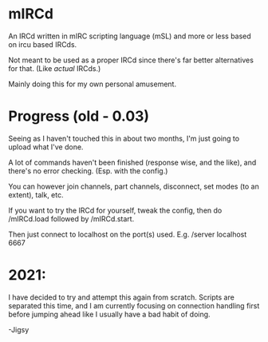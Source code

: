 # mIRCd
An IRCd written in mIRC scripting language (mSL) and more or less based on ircu based IRCds.

Not meant to be used as a proper IRCd since there's far better alternatives for that. (Like *actual* IRCds.)

Mainly doing this for my own personal amusement.

# Progress (old - 0.03)

Seeing as I haven't touched this in about two months, I'm just going to upload what I've done.

A lot of commands haven't been finished (response wise, and the like), and there's no error checking. (Esp. with the config.)

You can however join channels, part channels, disconnect, set modes (to an extent), talk, etc.

If you want to try the IRCd for yourself, tweak the config, then do /mIRCd.load followed by /mIRCd.start.

Then just connect to localhost on the port(s) used. E.g. /server localhost 6667

# 2021:

I have decided to try and attempt this again from scratch. Scripts are separated this time, and I am currently focusing on connection handling first before jumping ahead like I usually have a bad habit of doing.

-Jigsy

